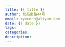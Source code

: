 ```yaml
---
title: {{ title }}
author: 北苑南路44号
email: xyxcnnh@aliyun.com
date: {{ date }}
tags:
categories:
description:
---
```


<!-- more -->
